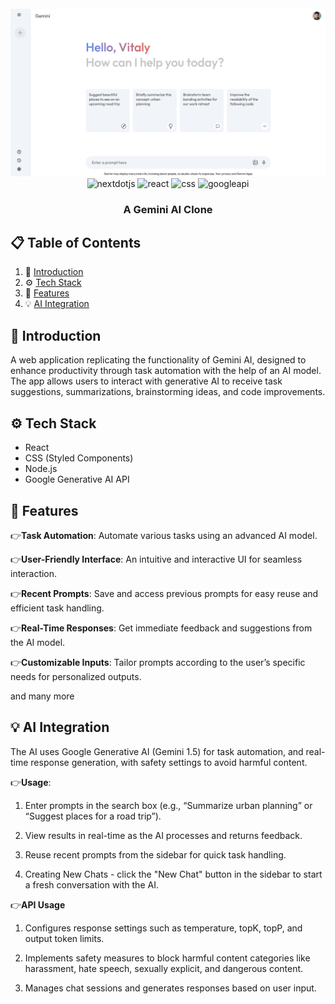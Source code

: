 <div align="center">
  <br />
      <img src="./src/assets/banner.png" alt="Project Banner">
  <br />

  <div>
    <img src="https://img.shields.io/badge/-Next_JS-black?style=for-the-badge&logoColor=white&logo=nextdotjs&color=000000" alt="nextdotjs" />
    <img src="https://shields.io/badge/react-black?logo=react&style=for-the-badge" alt="react" />
    <img src="https://img.shields.io/badge/-CSS-lightblue?style=for-the-badge&logo=css3&logoColor=1572B6&color=lightblue" alt="css" />
    <img src="https://img.shields.io/badge/Google%20AI%20API-black?style=for-the-badge&logo=google&logoColor=white&color=4285F4" alt="googleapi" />
  </div>

  <h3 align="center">A Gemini AI Clone</h3>

</div>

## 📋 <a name="table">Table of Contents</a>

1. 🤖 [Introduction](#introduction)
2. ⚙️ [Tech Stack](#tech-stack)
3. 🔋 [Features](#features)
4. 💡 [AI Integration](#ai-integration)

## <a name="introduction">🤖 Introduction</a>

A web application replicating the functionality of Gemini AI, designed to enhance productivity through task automation with the help of an AI model. The app allows users to interact with generative AI to receive task suggestions, summarizations, brainstorming ideas, and code improvements.

## <a name="tech-stack">⚙️ Tech Stack</a>

- React
- CSS (Styled Components)
- Node.js
- Google Generative AI API

## <a name="features">🔋 Features</a>

👉**Task Automation**: Automate various tasks using an advanced AI model.

👉**User-Friendly Interface**: An intuitive and interactive UI for seamless interaction.

👉**Recent Prompts**: Save and access previous prompts for easy reuse and efficient task handling.

👉**Real-Time Responses**: Get immediate feedback and suggestions from the AI model.

👉**Customizable Inputs**: Tailor prompts according to the user’s specific needs for personalized outputs.

and many more

## <a name="#ai-integration">💡 AI Integration</a>

The AI uses Google Generative AI (Gemini 1.5) for task automation, and real-time response generation, with safety settings to avoid harmful content.

👉**Usage**:

1) Enter prompts in the search box (e.g., “Summarize urban planning” or “Suggest places for a road trip”).

2) View results in real-time as the AI processes and returns feedback.

3) Reuse recent prompts from the sidebar for quick task handling.

4) Creating New Chats - click the "New Chat" button in the sidebar to start a fresh conversation with the AI.

👉**API Usage**

1) Configures response settings such as temperature, topK, topP, and output token limits.

2) Implements safety measures to block harmful content categories like harassment, hate speech, sexually explicit, and dangerous content.

3) Manages chat sessions and generates responses based on user input.
